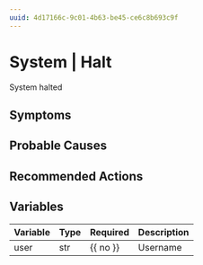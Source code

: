 ```yaml
---
uuid: 4d17166c-9c01-4b63-be45-ce6c8b693c9f
---
```

# System | Halt

System halted

## Symptoms

## Probable Causes

## Recommended Actions

## Variables

Variable | Type | Required | Description
--- | --- | --- | ---
user | str | {{ no }} | Username

